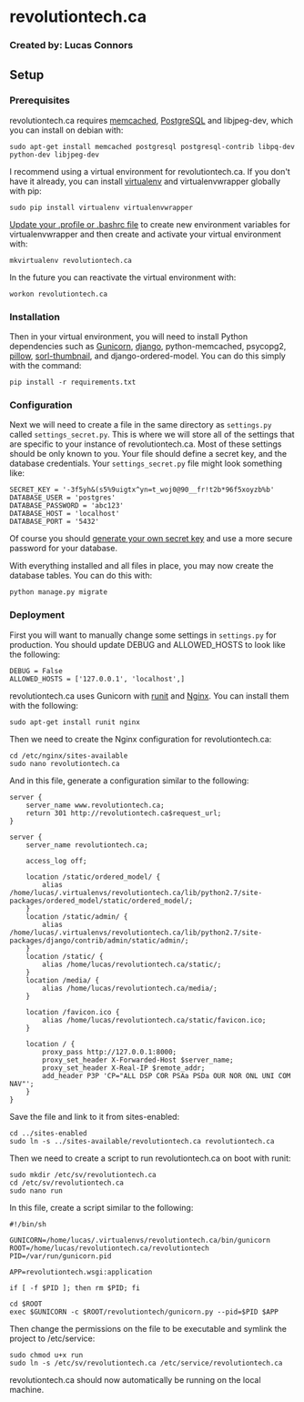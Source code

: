 # revolutiontech.ca
### Created by: Lucas Connors

## Setup

### Prerequisites

revolutiontech.ca requires [memcached](http://memcached.org/), [PostgreSQL](http://www.postgresql.org/) and libjpeg-dev, which you can install on debian with:

    sudo apt-get install memcached postgresql postgresql-contrib libpq-dev python-dev libjpeg-dev

I recommend using a virtual environment for revolutiontech.ca. If you don't have it already, you can install [virtualenv](http://virtualenv.readthedocs.org/en/latest/virtualenv.html) and virtualenvwrapper globally with pip:

    sudo pip install virtualenv virtualenvwrapper

[Update your .profile or .bashrc file](http://virtualenvwrapper.readthedocs.org/en/latest/install.html#shell-startup-file) to create new environment variables for virtualenvwrapper and then create and activate your virtual environment with:

    mkvirtualenv revolutiontech.ca

In the future you can reactivate the virtual environment with:

    workon revolutiontech.ca

### Installation

Then in your virtual environment, you will need to install Python dependencies such as [Gunicorn](http://gunicorn.org/), [django](https://www.djangoproject.com/), python-memcached, psycopg2, [pillow](https://pillow.readthedocs.org/), [sorl-thumbnail](http://sorl-thumbnail.readthedocs.org/), and django-ordered-model. You can do this simply with the command:

    pip install -r requirements.txt

### Configuration

Next we will need to create a file in the same directory as `settings.py` called `settings_secret.py`. This is where we will store all of the settings that are specific to your instance of revolutiontech.ca. Most of these settings should be only known to you. Your file should define a secret key, and the database credentials. Your `settings_secret.py` file might look something like:

    SECRET_KEY = '-3f5yh&(s5%9uigtx^yn=t_woj0@90__fr!t2b*96f5xoyzb%b'
    DATABASE_USER = 'postgres'
    DATABASE_PASSWORD = 'abc123'
    DATABASE_HOST = 'localhost'
    DATABASE_PORT = '5432'

Of course you should [generate your own secret key](http://stackoverflow.com/a/16630719) and use a more secure password for your database.

With everything installed and all files in place, you may now create the database tables. You can do this with:

    python manage.py migrate

### Deployment

First you will want to manually change some settings in `settings.py` for production. You should update DEBUG and ALLOWED_HOSTS to look like the following:

    DEBUG = False
    ALLOWED_HOSTS = ['127.0.0.1', 'localhost',]

revolutiontech.ca uses Gunicorn with [runit](http://smarden.org/runit/) and [Nginx](http://nginx.org/). You can install them with the following:

    sudo apt-get install runit nginx

Then we need to create the Nginx configuration for revolutiontech.ca:

    cd /etc/nginx/sites-available
    sudo nano revolutiontech.ca

And in this file, generate a configuration similar to the following:

    server {
        server_name www.revolutiontech.ca;
        return 301 http://revolutiontech.ca$request_url;
    }

    server {
        server_name revolutiontech.ca;

        access_log off;

        location /static/ordered_model/ {
            alias /home/lucas/.virtualenvs/revolutiontech.ca/lib/python2.7/site-packages/ordered_model/static/ordered_model/;
        }
        location /static/admin/ {
            alias /home/lucas/.virtualenvs/revolutiontech.ca/lib/python2.7/site-packages/django/contrib/admin/static/admin/;
        }
        location /static/ {
            alias /home/lucas/revolutiontech.ca/static/;
        }
        location /media/ {
            alias /home/lucas/revolutiontech.ca/media/;
        }

        location /favicon.ico {
            alias /home/lucas/revolutiontech.ca/static/favicon.ico;
        }

        location / {
            proxy_pass http://127.0.0.1:8000;
            proxy_set_header X-Forwarded-Host $server_name;
            proxy_set_header X-Real-IP $remote_addr;
            add_header P3P 'CP="ALL DSP COR PSAa PSDa OUR NOR ONL UNI COM NAV"';
        }
    }

Save the file and link to it from sites-enabled:

    cd ../sites-enabled
    sudo ln -s ../sites-available/revolutiontech.ca revolutiontech.ca

Then we need to create a script to run revolutiontech.ca on boot with runit:

    sudo mkdir /etc/sv/revolutiontech.ca
    cd /etc/sv/revolutiontech.ca
    sudo nano run

In this file, create a script similar to the following:

    #!/bin/sh

    GUNICORN=/home/lucas/.virtualenvs/revolutiontech.ca/bin/gunicorn
    ROOT=/home/lucas/revolutiontech.ca/revolutiontech
    PID=/var/run/gunicorn.pid

    APP=revolutiontech.wsgi:application

    if [ -f $PID ]; then rm $PID; fi

    cd $ROOT
    exec $GUNICORN -c $ROOT/revolutiontech/gunicorn.py --pid=$PID $APP

Then change the permissions on the file to be executable and symlink the project to /etc/service:

    sudo chmod u+x run
    sudo ln -s /etc/sv/revolutiontech.ca /etc/service/revolutiontech.ca

revolutiontech.ca should now automatically be running on the local machine.
